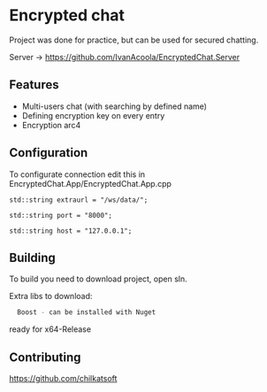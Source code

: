 
# Encrypted chat

Project was done for practice, but can be used for secured chatting.

Server -> https://github.com/IvanAcoola/EncryptedChat.Server




## Features

- Multi-users chat (with searching by defined name)
- Defining encryption key on every entry
- Encryption arc4


## Configuration

To configurate connection edit this in EncryptedChat.App/EncryptedChat.App.cpp

`std::string extraurl = "/ws/data/";`

`std::string port = "8000";`

`std::string host = "127.0.0.1";`




## Building

To build you need to download project, open sln.

Extra libs to download:
```bash
  Boost - can be installed with Nuget 
```
ready for x64-Release

## Contributing

https://github.com/chilkatsoft

